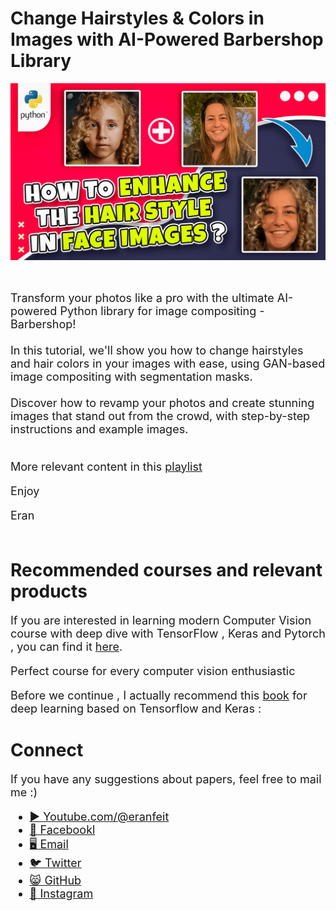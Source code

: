 # Change Hairstyles & Colors in Images with AI-Powered Barbershop Library

<p align="center">
  <img width="800" src="how to enhance the hair style in face image.png" "image">
</p>

##
<br>

<font size= "4" >
Transform your photos like a pro with the ultimate AI-powered Python library for image compositing - Barbershop! 
<br/><br/> 
In this tutorial, we'll show you how to change hairstyles and hair colors in your images with ease, using GAN-based image compositing with segmentation masks. 
<br/><br/> 
Discover how to revamp your photos and create stunning images that stand out from the crowd, with step-by-step instructions and example images.
<br/><br/> 

More relevant content in this [playlist](https://www.youtube.com/watch?v=ewvjICAaoX4&list=PLdkryDe59y4YOtOt2jqSjxGFe9BNh4wug) 

Enjoy

Eran
<br/><br/> 

</font>

# Recommended courses and relevant products 
<font size= "4" >

If you are interested in learning modern Computer Vision course with deep dive with TensorFlow , Keras and Pytorch , you can find it [here](http://bit.ly/3HeDy1V).

Perfect course for every computer vision enthusiastic

Before we continue , I actually recommend this [book](https://amzn.to/3STWZ2N) for deep learning based on Tensorflow and Keras : 



</font>

# Connect

<font size= "4" >
If you have any suggestions about papers, feel free to mail me :)

- [▶️ Youtube.com/@eranfeit](youtube.com/@eranfeit?sub_confirmation=1)
- [🐙 Facebookl](https://www.facebook.com/groups/3080601358933585)
- [🖥️ Email](mailto:feitgemel@gmail.com)
- [🐦 Twitter](https://twitter.com/eran_feit )
- [😸 GitHub](https://github.com/feitgemel)
- [📸 Instagram](https://www.instagram.com/eran_feit/)
</font>

